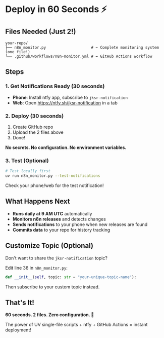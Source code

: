# Deploy in 60 Seconds ⚡

## Files Needed (Just 2!)

```
your-repo/
├── n8n_monitor.py                    # ← Complete monitoring system (one file!)
└── .github/workflows/n8n-monitor.yml # ← GitHub Actions workflow  
```

## Steps

### 1. Get Notifications Ready (30 seconds)
- **Phone**: Install ntfy app, subscribe to `jksr-notification`
- **Web**: Open https://ntfy.sh/jksr-notification in a tab

### 2. Deploy (30 seconds)  
1. Create GitHub repo
2. Upload the 2 files above
3. Done!

**No secrets. No configuration. No environment variables.**

### 3. Test (Optional)
```bash
# Test locally first
uv run n8n_monitor.py --test-notifications
```

Check your phone/web for the test notification!

## What Happens Next

- **Runs daily at 9 AM UTC** automatically
- **Monitors n8n releases** and detects changes
- **Sends notifications** to your phone when new releases are found
- **Commits data** to your repo for history tracking

## Customize Topic (Optional)

Don't want to share the `jksr-notification` topic? 

Edit line 36 in `n8n_monitor.py`:
```python
def __init__(self, topic: str = "your-unique-topic-name"):
```

Then subscribe to your custom topic instead.

## That's It! 

**60 seconds. 2 files. Zero configuration. 🚀**

The power of UV single-file scripts + ntfy + GitHub Actions = instant deployment!